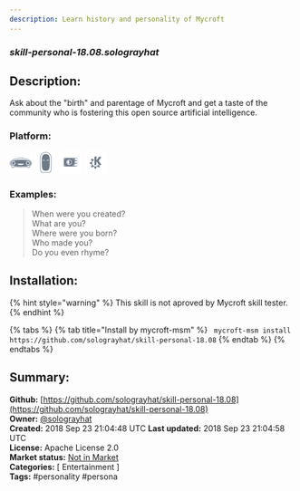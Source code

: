 ```yaml
---
description: Learn history and personality of Mycroft
---
```


### _skill-personal-18.08.solograyhat_  
## Description:  
Ask about the "birth" and parentage of Mycroft and get a taste of the community
who is fostering this open source artificial intelligence.  
  
### Platform:  
 ![Mark I](../.gitbook/assets/mark-1-icon.png)  ![Mark II](../.gitbook/assets/mark-2-icon.png)  ![Picroft](../.gitbook/assets/picroft-icon.png)  ![plasmoid](../.gitbook/assets/kde.png)   
### Examples:  
> When were you created?  
> What are you?  
> Where were you born?  
> Who made you?  
> Do you even rhyme?  
  
## Installation:  
{% hint style="warning" %}
This skill is not aproved by Mycroft skill tester.
{% endhint %}
    
{% tabs %}
{% tab title="Install by mycroft-msm" %}
``` mycroft-msm install https://github.com/solograyhat/skill-personal-18.08```
{% endtab %}
  {% endtabs %}
    
## Summary:  
**Github:** [https://github.com/solograyhat/skill-personal-18.08](https://github.com/solograyhat/skill-personal-18.08)  
**Owner:** [@solograyhat](https://github.com/solograyhat)  
**Created:** 2018 Sep 23 21:04:48 UTC  **Last updated:** 2018 Sep 23 21:04:58 UTC  
**License:** Apache License 2.0  
**Market status:** [Not in Market](https://market.mycroft.ai/skill/)  
**Categories:** [ Entertainment ]   
**Tags:** \#personality \#persona   
